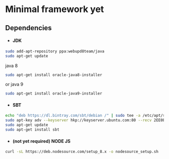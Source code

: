 # Minimal framework yet

## Dependencies

 * #### JDK
```bash
sudo add-apt-repository ppa:webupd8team/java
sudo apt-get update
```
java 8
```bash
sudo apt-get install oracle-java8-installer
```
or java 9
```bash
sudo apt-get install oracle-java9-installer
```
 * #### SBT
```bash
echo "deb https://dl.bintray.com/sbt/debian /" | sudo tee -a /etc/apt/sources.list.d/sbt.list
sudo apt-key adv --keyserver hkp://keyserver.ubuntu.com:80 --recv 2EE0EA64E40A89B84B2DF73499E82A75642AC823
sudo apt-get update
sudo apt-get install sbt
```
 * #### (not yet required) NODE JS 
```bash
curl -sL https://deb.nodesource.com/setup_8.x -o nodesource_setup.sh
```
 
